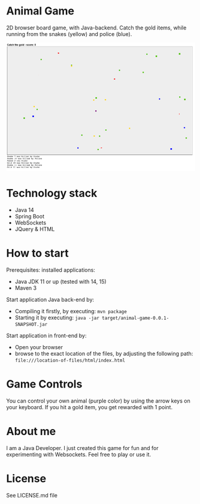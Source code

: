 # Animal Game
2D browser board game, with Java-backend. 
Catch the gold items, while running from the snakes (yellow) and police (blue).

![game example](animal-game.png "Example game playing field")

# Technology stack
* Java 14
* Spring Boot
* WebSockets
* JQuery & HTML 

# How to start
Prerequisites: installed applications: 
- Java JDK 11 or up (tested with 14, 15) 
- Maven 3

Start application Java back-end by:
* Compiling it firstly, by executing: `mvn package`
* Starting it by executing: `java -jar target/animal-game-0.0.1-SNAPSHOT.jar`

Start application in front-end by:
* Open your browser
* browse to the exact location of the files, by adjusting the following path: 
`file:///location-of-files/html/index.html`

# Game Controls
You can control your own animal (purple color) by using the arrow keys on your keyboard.
If you hit a gold item, you get rewarded with 1 point.

# About me
I am a Java Developer. I just created this game for fun and for experimenting with Websockets. 
Feel free to play or use it.

# License
See LICENSE.md file
